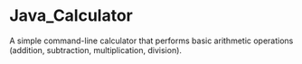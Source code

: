 # Java_Calculator
A simple command-line calculator that performs basic arithmetic operations (addition, subtraction, multiplication, division). 
